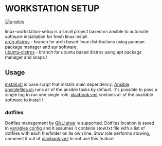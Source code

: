 # WORKSTATION SETUP

![ansible](ansible.png)

linux-workstation-setup is a small project based on ansible to automate software installation for fresh linux install.   
[arch-distros](https://github.com/andrcuns/linux-workstation-setup) - branch for arch based linux distributions using pacman package manager and aur software.\
[ubuntu-distros](https://github.com/andrcuns/linux-workstation-setup/tree/ubuntu-distros) - branch for ubuntu based distros using apt package manager and snaps.\

## Usage

[install.sh](install.sh) is base script that installs main dependency: [Ansible](https://www.ansible.com/)\
[ansiblefiles.sh](ansiblefiles.sh) runs all of the ansible tasks by default. It's possible to pass a single tag to run one single role. [playbook.yml](playbook.yml) contains all of the available software to install.\

### dotfiles

Dotfiles management by [GNU stow](https://www.gnu.org/software/stow/) is supported. Dotfiles location is saved in [variables config](group_vars/all/all.yml) and it assumes it contains stow.txt file with a list of dotfiles with each file/folder on its own line. Stow role performs stowing, comment it out of [playbook.yml](playbook.yml) to not use this feature.
